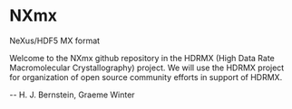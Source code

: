 # NXmx
NeXus/HDF5 MX format

Welcome to the NXmx github repository in the HDRMX (High Data Rate Macromolecular
Crystallography) project.  We will use the HDRMX project for organization of
open source community efforts in support of HDRMX.

  -- H. J. Bernstein, Graeme Winter


